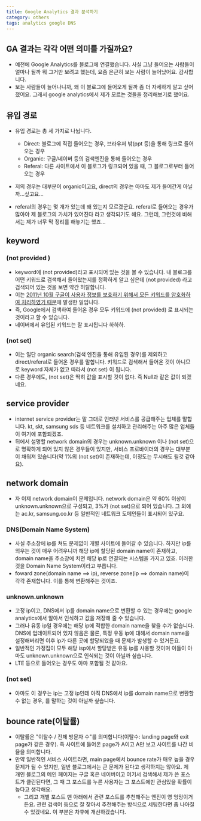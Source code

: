 ```yaml
---
title: Google Analytics 결과 분석하기 
category: others
tags: analytics google DNS 
---
```


## GA 결과는 각각 어떤 의미를 가질까요? 

- 예전에 Google Analytics를 블로그에 연결했습니다. 사실 그냥 들어오는 사람들이 얼마나 될까 뭐 그거만 보려고 했는데, 요즘 은근히 보는 사람이 늘어났어요. 감사합니다. 
- 보는 사람들이 늘어나니까, 왜 이 블로그에 들어오게 될까 좀 더 자세하게 알고 싶어졌어요. 그래서 google analytics에서 제가 모르는 것들을 정리해보기로 했어요. 

## 유입 경로 

- 유입 경로는 총 세 가지로 나뉩니다. 
    - Direct: 블로그에 직접 들어오는 경우, 브라우저 밖(ppt 등)을 통해 링크로 들어오는 경우 
    - Organic: 구글/네이버 등의 검색엔진을 통해 들어오는 경우 
    - Referal: 다른 사이트에서 이 블로그가 링크되어 있을 때, 그 블로그로부터 들어오는 경우 

- 저의 경우는 대부분이 organic이고요, direct의 경우는 아마도 제가 들어간게 아닐까...싶고요...
- referal의 경우는 몇 개가 있는데 왜 있는지 모르겠군요. referal로 들어오는 경우가 많아야 제 블로그의 가치가 있어진다 라고 생각되기도 해요. 그런데, 그런것에 비해서는 제가 너무 막 정리를 해놓기는 했죠...


## keyword 

### (not provided )

- keyword에 (not provided)라고 표시되어 있는 것을 볼 수 있습니다. 내 블로그를 어떤 키워드로 검색해서 들어왔는지를 정확하게 알고 싶은데 (not provided) 라고 검색되어 있는 것을 보면 약간 허탈합니다. 
- 이는 [2011년 10월 구글이 사용자 정보를 보호하기 위해서 모든 키워드를 암호화하여 처리하였기 때문](https://googleblog.blogspot.com/2011/10/making-search-more-secure.html)에 발생한 일입니다. 
- 즉, Google에서 검색하여 들어온 경우 모두 키워드에 (not provided) 로 표시되는 것이라고 할 수 있습니다. 
- 네이버에서 유입된 키워드는 잘 표시됩니다 하하하. 

### (not set)

- 이는 일단 organic search(검색 엔진을 통해 유입된 경우)를 제외하고 direct/referal로 들어온 경우를 말합니다. 키워드로 검색해서 들어온 것이 아니므로 keyword 자체가 없고 따라서 (not set) 이 됩니다. 
- 다른 경우에도, (not set)은 딱히 값을 표시할 것이 없다. 즉 Null과 같은 값이 되겠네요. 

## service provider 

- internet service provider는 말 그대로 인터넷 서비스를 공급해주는 업체를 말합니다. kt, skt, samsung sds 등 네트워크를 설치하고 관리해주는 아주 많은 업체들이 여기에 포함되겠죠. 
- 뒤에서 설명할 network domain의 경우는 unknown.unknown 이나 (not set)으로 명확하게 되어 있지 않은 경우들이 있지만, 서비스 프로바이더의 경우는 대부분이 채워져 있습니다(약 1%의 (not set)이 존재하는데, 이정도는 무시해도 될것 같아요). 

## network domain

- 자 이제 network domain이 문제입니다. network domain은 약 60% 이상이 unknown.unknown으로 구성되고, 3%가 (not set)으로 되어 있습니다. 그 외에는 ac.kr, samsung.co.kr 등 일반적인 네트워크 도메인들이 표시되어 있구요. 

### DNS(Domain Name System)

- 사실 주소창에 ip를 쳐도 문제없이 개별 사이트에 들어갈 수 있습니다. 하지만 ip를 외우는 것이 매우 어려우니까 해당 ip에 할당된 domain name이 존재하고, domain name을 주소창에 치면 해당 ip로 연결되는 시스템을 가지고 있죠. 이러한 것을 Domain Name System이라고 부릅니다. 
- foward zone(domain name ==> ip), reverse zone(ip ==> domain name)이 각각 존재합니다. 이를 통해 변환해주는 것이죠. 

### unknown.unknown

- 고정 ip이고, DNS에서 ip를 domain name으로 변환할 수 있는 경우에는 google analytics에서 알아서 인식하고 값을 저장해 줄 수 있습니다. 
- 그러나 유동 ip일 경우에는 해당 ip에 적합한 domain name을 찾을 수가 없습니다. DNS에 업데이트되어 있지 않음은 물론, 특정 유동 ip에 대해서 domain name을 설정해버리면 이후 ip가 다른 곳에 할당되었을 때 문제가 발생할 수 있거든요. 
- 일반적인 가정집이 모두 해당 isp에서 할당받은 유동 ip를 사용할 것이며 이들이 아마도 unknown.unknown으로 인식되는 것이 아닐까 싶습니다. 
- LTE 등으로 들어오는 경우도 아마 포함될 것 같아요. 

### (not set)

- 아마도 이 경우는 ip는 고정 ip인데 아직 DNS에서 ip를 domain name으로 변환할 수 없는 경우, 를 말하는 것이 아닐까 싶습니다. 

## bounce rate(이탈률)

- 이탈률은 "이탈수 / 전체 방문자 수"를 의미합니다(이탈수: landing page와 exit page가 같은 경우). 즉 사이트에 들어온 page가 A이고 A만 보고 사이트를 나간 비율을 의미합니다. 
- 만약 일반적인 서비스 사이트라면, main page에서 bounce rate가 매우 높을 경우 문제가 될 수 있지만, 일반 블로그에서는 큰 문제가 된다고 생각하지는 않아요. 제 개인 블로그의 메인 페이지는 구글 혹은 네이버이고 여기서 검색해서 제가 쓴 포스트가 클린된다면, 그 때 그 포스트를 누른 사용자는 그 포스트에만 관심있을 확률이 높다고 생각해요. 
    - 그리고 개별 포스트 맨 아래에서 관련 포스트를 추천해주는 엔진이 영 엉망이거든요. 관련 검색어 등으로 잘 찾아서 추천해주는 방식으로 세팅한다면 좀 나아질 수 있겠네요. 이 부분은 차후에 개선하겠습니다.